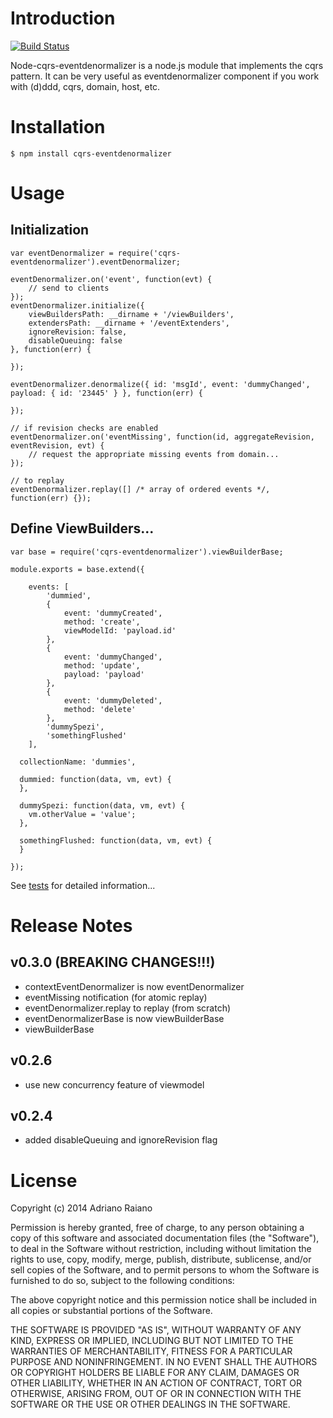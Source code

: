 # Introduction

[![Build Status](https://secure.travis-ci.org/adrai/node-cqrs-eventdenormalizer.png)](http://travis-ci.org/adrai/node-cqrs-eventdenormalizer)

Node-cqrs-eventdenormalizer is a node.js module that implements the cqrs pattern.
It can be very useful as eventdenormalizer component if you work with (d)ddd, cqrs, domain, host, etc.

# Installation

    $ npm install cqrs-eventdenormalizer

# Usage

## Initialization

	var eventDenormalizer = require('cqrs-eventdenormalizer').eventDenormalizer;

	eventDenormalizer.on('event', function(evt) {
        // send to clients
    });
    eventDenormalizer.initialize({
        viewBuildersPath: __dirname + '/viewBuilders',
        extendersPath: __dirname + '/eventExtenders',
        ignoreRevision: false,
        disableQueuing: false
    }, function(err) {

    });

    eventDenormalizer.denormalize({ id: 'msgId', event: 'dummyChanged', payload: { id: '23445' } }, function(err) {

    });

    // if revision checks are enabled
    eventDenormalizer.on('eventMissing', function(id, aggregateRevision, eventRevision, evt) {
        // request the appropriate missing events from domain...
    });

    // to replay
    eventDenormalizer.replay([] /* array of ordered events */, function(err) {});

## Define ViewBuilders...

    var base = require('cqrs-eventdenormalizer').viewBuilderBase;

    module.exports = base.extend({

        events: [
            'dummied',
            {
                event: 'dummyCreated',
                method: 'create',
                viewModelId: 'payload.id'
            },
            {
                event: 'dummyChanged',
                method: 'update',
                payload: 'payload'
            },
            {
                event: 'dummyDeleted',
                method: 'delete'
            },
            'dummySpezi',
            'somethingFlushed'
        ],

      collectionName: 'dummies',

      dummied: function(data, vm, evt) {
      },

      dummySpezi: function(data, vm, evt) {
        vm.otherValue = 'value';
      },

      somethingFlushed: function(data, vm, evt) {
      }

    });

See [tests](https://github.com/adrai/node-cqrs-eventdenormalizer/tree/master/test) for detailed information...


# Release Notes

## v0.3.0 (BREAKING CHANGES!!!)

- contextEventDenormalizer is now eventDenormalizer
- eventMissing notification (for atomic replay)
- eventDenormalizer.replay to replay (from scratch)
- eventDenormalizerBase is now viewBuilderBase
- viewBuilderBase

## v0.2.6

- use new concurrency feature of viewmodel

## v0.2.4

- added disableQueuing and ignoreRevision flag


# License

Copyright (c) 2014 Adriano Raiano

Permission is hereby granted, free of charge, to any person obtaining a copy
of this software and associated documentation files (the "Software"), to deal
in the Software without restriction, including without limitation the rights
to use, copy, modify, merge, publish, distribute, sublicense, and/or sell
copies of the Software, and to permit persons to whom the Software is
furnished to do so, subject to the following conditions:

The above copyright notice and this permission notice shall be included in
all copies or substantial portions of the Software.

THE SOFTWARE IS PROVIDED "AS IS", WITHOUT WARRANTY OF ANY KIND, EXPRESS OR
IMPLIED, INCLUDING BUT NOT LIMITED TO THE WARRANTIES OF MERCHANTABILITY,
FITNESS FOR A PARTICULAR PURPOSE AND NONINFRINGEMENT. IN NO EVENT SHALL THE
AUTHORS OR COPYRIGHT HOLDERS BE LIABLE FOR ANY CLAIM, DAMAGES OR OTHER
LIABILITY, WHETHER IN AN ACTION OF CONTRACT, TORT OR OTHERWISE, ARISING FROM,
OUT OF OR IN CONNECTION WITH THE SOFTWARE OR THE USE OR OTHER DEALINGS IN
THE SOFTWARE.